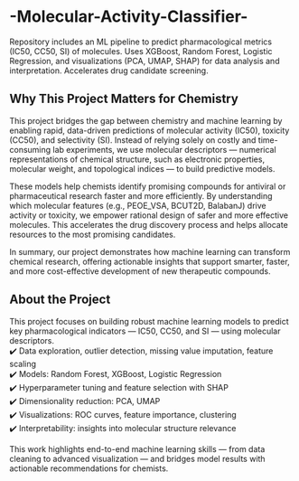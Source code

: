# -Molecular-Activity-Classifier-
Repository includes an ML pipeline to predict pharmacological metrics (IC50, CC50, SI) of molecules. Uses XGBoost, Random Forest, Logistic Regression, and visualizations (PCA, UMAP, SHAP) for data analysis and interpretation. Accelerates drug candidate screening.

## Why This Project Matters for Chemistry  

This project bridges the gap between chemistry and machine learning by enabling rapid, data-driven predictions of molecular activity (IC50), toxicity (CC50), and selectivity (SI). Instead of relying solely on costly and time-consuming lab experiments, we use molecular descriptors — numerical representations of chemical structure, such as electronic properties, molecular weight, and topological indices — to build predictive models.  

These models help chemists identify promising compounds for antiviral or pharmaceutical research faster and more efficiently. By understanding which molecular features (e.g., PEOE_VSA, BCUT2D, BalabanJ) drive activity or toxicity, we empower rational design of safer and more effective molecules. This accelerates the drug discovery process and helps allocate resources to the most promising candidates.  

In summary, our project demonstrates how machine learning can transform chemical research, offering actionable insights that support smarter, faster, and more cost-effective development of new therapeutic compounds.  

## About the Project  
This project focuses on building robust machine learning models to predict key pharmacological indicators — IC50, CC50, and SI — using molecular descriptors.  
✔️ Data exploration, outlier detection, missing value imputation, feature scaling  
✔️ Models: Random Forest, XGBoost, Logistic Regression  
✔️ Hyperparameter tuning and feature selection with SHAP  
✔️ Dimensionality reduction: PCA, UMAP  
✔️ Visualizations: ROC curves, feature importance, clustering  
✔️ Interpretability: insights into molecular structure relevance  

This work highlights end-to-end machine learning skills — from data cleaning to advanced visualization — and bridges model results with actionable recommendations for chemists.
